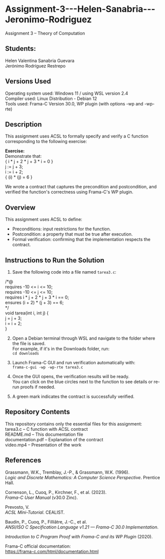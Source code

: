 # Assignment-3---Helen-Sanabria---Jeronimo-Rodriguez
Assignment 3 – Theory of Computation

## Students:
Helen Valentina Sanabria Guevara  
Jerónimo Rodríguez Restrepo

## Versions Used
  Operating system used: Windows 11 / using WSL version 2.4  
  Compiler used: Linux Distribution - Debian 12  
  Tools used: Frama-C Version 30.0, WP plugin (with options -wp and -wp-rte)

## Description
This assignment uses ACSL to formally specify and verify a C function corresponding to the following exercise:

**Exercise:**  
Demonstrate that:  
{ i * j + 2 * j + 3 * i = 0 }  
j := j + 3;  
i := i + 2;  
{ (i) * (j) = 6 }

We wrote a contract that captures the precondition and postcondition, and verified the function's correctness using Frama-C's WP plugin.

## Overview
This assignment uses ACSL to define:
  - Preconditions: input restrictions for the function.
  - Postcondition: a property that must be true after execution.
  - Formal verification: confirming that the implementation respects the contract.

## Instructions to Run the Solution
1. Save the following code into a file named `tarea3.c`:

/*@  
  requires -10 <= i <= 10;  
  requires -10 <= j <= 10;  
  requires i * j + 2 * j + 3 * i == 0;  
  ensures (i + 2) * (j + 3) == 6;  
*/  
void tarea(int i, int j) {  
  j = j + 3;  
  i = i + 2;  
}

2. Open a Debian terminal through WSL and navigate to the folder where the file is saved.  
   For example, if it's in the Downloads folder, run:  
   `cd downloads`

3. Launch Frama-C GUI and run verification automatically with:  
   `frama-c-gui -wp -wp-rte tarea3.c`

4. Once the GUI opens, the verification results will be ready.  
   You can click on the blue circles next to the function to see details or re-run proofs if needed.

5. A green mark indicates the contract is successfully verified.

## Repository Contents
This repository contains only the essential files for this assignment:  
  tarea3.c – C function with ACSL contract  
  README.md – This documentation file  
  documentation.pdf – Explanation of the contract  
  video.mp4 – Presentation of the work

## References
Grassmann, W.K., Tremblay, J.-P., & Grassmann, W.K. (1996).  
*Logic and Discrete Mathematics: A Computer Science Perspective*. Prentice Hall.

Correnson, L., Cuoq, P., Kirchner, F., et al. (2023).  
*Frama-C User Manual* (v30.0 Zinc).

Prevosto, V.  
*ACSL Mini-Tutorial*. CEALIST.

Baudin, P., Cuoq, P., Filliâtre, J.-C., et al.  
*ANSI/ISO C Specification Language v1.21 — Frama-C 30.0 Implementation*.

*Introduction to C Program Proof with Frama-C and its WP Plugin* (2020).

Frama-C official documentation:  
https://frama-c.com/html/documentation.html
